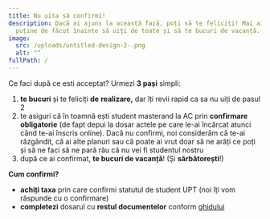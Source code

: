 ```yaml
---
title: Nu uita să confirmi!
description: Dacă ai ajuns la această fază, poți să te feliciți! Mai ai foarte
  puține de făcut înainte să uiți de toate și să te bucuri de vacanță.
image:
  src: /uploads/untitled-design-2-.png
  alt: ""
fullPath: /
---
```

Ce faci după ce esti acceptat? Urmezi **3 pași** simpli:

1. **te bucuri** și te feliciți **de** **realizare,** dar îți revii rapid ca sa nu uiți de pasul 2
2. te asiguri că în toamnă ești student masterand la AC prin **confirmare obligatorie** ([](link)de fapt depui la dosar actele pe care le-ai încărcat atunci când te-ai înscris online). Dacă nu confirmi, noi considerăm că te-ai răzgândit, că ai alte planuri sau că poate ai vrut doar să ne arăți ce poți și să ne faci să ne pară rău că nu vei fi studentul nostru
3. după ce ai confirmat, **te bucuri de vacanță**! (Și **sărbătorești**!) 

**Cum confirmi?** 

* **achiți taxa** prin care confirmi statutul de student UPT (noi îți vom răspunde cu o confirmare)
* **completezi** dosarul cu **restul documentelor** conform [ghidului](http://www.upt.ro/Informatii_acte-necesare-pentru-dosarul-de-inscriere---admitere-master-_1411_ro.html)